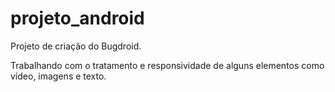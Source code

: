 # projeto_android
 Projeto de criação do Bugdroid.
 
 Trabalhando com o tratamento e responsividade de alguns elementos como vídeo, imagens e texto.

